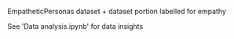 EmpatheticPersonas dataset + dataset portion labelled for empathy

See 'Data analysis.ipynb' for data insights
